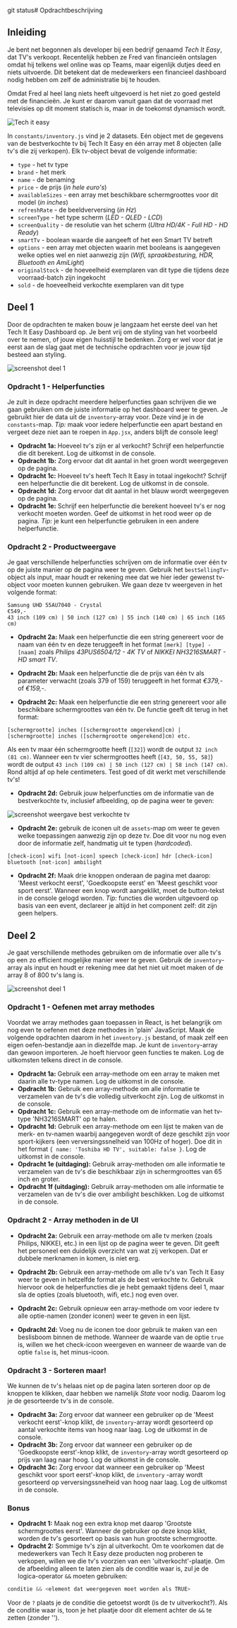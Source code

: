 git status# Opdrachtbeschrijving

## Inleiding

Je bent net begonnen als developer bij een bedrijf genaamd _Tech It Easy_, dat TV's verkoopt. Recentelijk hebben ze Fred
van financieën ontslagen omdat hij telkens wel online was op Teams, maar eigenlijk dutjes deed en niets uitvoerde. Dit
betekent dat de medewerkers een financieel dashboard nodig hebben om zelf de administratie bij te houden.

Omdat Fred al heel lang niets heeft uitgevoerd is het niet zo goed gesteld met de financieën. Je kunt er daarom vanuit
gaan dat de voorraad met televisies op dit moment statisch is, maar in de toekomst dynamisch wordt.

![Tech it easy](./src/assets/tech_it_easy.png)

In `constants/inventory.js` vind je 2 datasets. Eén object met de gegevens van de
bestverkochte tv bij Tech It Easy en één array met 8 objecten (alle tv's die zij verkopen). Elk tv-object bevat de
volgende informatie:

* `type` - het tv type
* `brand` - het merk
* `name` - de benaming
* `price` - de prijs (_in hele euro's_)
* `availableSizes` - een array met beschikbare schermgroottes voor dit model (_in inches_)
* `refreshRate` - de beeldverversing (_in Hz_)
* `screenType` - het type scherm (_LED - QLED - LCD_)
* `screenQuality` - de resolutie van het scherm (_Ultra HD/4K - Full HD - HD Ready_)
* `smartTv` - boolean waarde die aangeeft of het een Smart TV betreft
* `options` - een array met objecten waarin met booleans is aangegeven welke opties wel en niet aanwezig zijn (_Wifi,
  spraakbesturing, HDR, Bluetooth en AmiLight_)
* `originalStock` - de hoeveelheid exemplaren van dit type die tijdens deze voorraad-batch zijn ingekocht
* `sold` - de hoeveelheid verkochte exemplaren van dit type

## Deel 1

Door de opdrachten te maken bouw je langzaam het eerste deel van het Tech It Easy Dashboard op. Je bent vrij om de
styling van het voorbeeld over te nemen, of jouw eigen huisstijl te bedenken. Zorg er wel voor dat je eerst aan de slag
gaat met de technische opdrachten voor je jouw tijd besteed aan styling.

![screenshot deel 1](./src/assets/screenshots/tech-it-easy-dashboard-deel-1.png)

### Opdracht 1 - Helperfuncties

Je zult in deze opdracht meerdere helperfuncties gaan schrijven die we gaan gebruiken om de juiste informatie op
het dashboard weer te geven. Je gebruikt hier de data uit de `inventory`-array voor. Deze vind je in de `constants`-map.
_Tip:_ maak voor iedere helperfunctie een apart bestand en vergeet deze niet aan te roepen in `App.jsx`, anders blijft
de console leeg!

* **Opdracht 1a:** Hoeveel tv's zijn er al verkocht? Schrijf een helperfunctie die dit berekent. Log de uitkomst in de
  console.
* **Opdracht 1b:** Zorg ervoor dat dit aantal in het groen wordt weergegeven op de pagina.
* **Opdracht 1c:** Hoeveel tv's heeft Tech It Easy in totaal ingekocht? Schrijf een helperfunctie die dit berekent. Log
  de
  uitkomst in de console.
* **Opdracht 1d:** Zorg ervoor dat dit aantal in het blauw wordt weergegeven op de pagina.
* **Opdracht 1e:** Schrijf een helperfunctie die berekent hoeveel tv's er nog verkocht moeten worden. Geef de uitkomst
  in het rood weer op de pagina. _Tip:_ je kunt een helperfunctie gebruiken in een andere helperfunctie.

### Opdracht 2 - Productweergave

Je gaat verschillende helperfuncties schrijven om de informatie over één tv op de juiste manier op de pagina weer te
geven. Gebruik het `bestSellingTv`-object als input, maar houdt er rekening mee dat we hier ieder gewenst tv-object
voor moeten kunnen gebruiken. We gaan deze tv weergeven in het volgende format:

```shell
Samsung UHD 55AU7040 - Crystal
€549,-
43 inch (109 cm) | 50 inch (127 cm) | 55 inch (140 cm) | 65 inch (165 cm)
```

* **Opdracht 2a:** Maak een helperfunctie die een string genereert voor de naam van één tv en deze teruggeeft in het
  format `[merk] [type] - [naam]` zoals _Philips 43PUS6504/12 - 4K TV_ of _NIKKEI NH3216SMART - HD smart TV_.

* **Opdracht 2b:** Maak een helperfunctie die de prijs van één tv als parameter verwacht (zoals 379 of 159) teruggeeft
  in het format _€379,-_ of _€159,-_.

* **Opdracht 2c:** Maak een helperfunctie die een string genereert voor alle beschikbare schermgroottes van één tv. De
  functie geeft dit terug in het format:

```shell
[schermgrootte] inches ([schermgrootte omgerekend]cm) | [schermgrootte] inches ([schermgrootte omgerekend]cm) etc.
```

Als een tv maar één schermgrootte heeft (`[32]`) wordt de output `32 inch (81 cm)`. Wanneer een tv vier schermgroottes
heeft (`[43, 50, 55, 58]`) wordt de output `43 inch (109 cm) | 50 inch (127 cm) |
58 inch (147 cm)`. Rond altijd af op hele centimeters. Test goed of dit werkt met verschillende tv's!

* **Opdracht 2d:** Gebruik jouw helperfuncties om de informatie van de bestverkochte tv, inclusief afbeelding, op
  de pagina weer te geven:

![screenshot weergave best verkochte tv](./src/assets/screenshots/tech-it-easy-best-seller.png)

* **Opdracht 2e:** gebruik de iconen uit de `assets`-map om weer te geven welke toepassingen aanwezig zijn op deze tv.
  Doe dit voor nu nog even door de informatie zelf, handmatig
  uit te typen (_hardcoded_).

```shell
[check-icon] wifi [not-icon] speech [check-icon] hdr [check-icon] bluetooth [not-icon] ambilight
```

* **Opdracht 2f:** Maak drie knoppen onderaan de pagina met daarop: 'Meest verkocht eerst', 'Goedkoopste eerst' en
  'Meest geschikt voor sport eerst'. Wanneer een knop wordt aangeklikt, moet de button-tekst in de console gelogd
  worden. _Tip:_ functies die worden uitgevoerd op basis van een event, declareer je altijd in het component zelf: dit
  zijn geen helpers.

## Deel 2

Je gaat verschillende methodes gebruiken om de informatie over alle tv's op een zo efficient mogelijke manier weer te
geven.
Gebruik de `inventory`-array als input en houdt er rekening mee dat het niet uit moet maken of de array 8 of 800 tv's
lang is.

![screenshot deel 1](./src/assets/screenshots/tech-it-easy-dashboard-deel-2.png)

### Opdracht 1 - Oefenen met array methodes

Voordat we array methodes gaan toepassen in React, is het belangrijk om nog even te oefenen met deze methodes in 'plain'
JavaScript. Maak de volgende opdrachten daarom in het `inventory.js` bestand, of maak zelf een eigen oefen-bestandje aan
in diezelfde map. Je kunt de `inventory`-array dan gewoon importeren. Je hoeft hiervoor geen functies te maken.
Log de uitkomsten telkens direct in de console.

* **Opdracht 1a:** Gebruik een array-methode om een array te maken met daarin alle tv-type namen. Log de uitkomst in de
  console.
* **Opdracht 1b:** Gebruik een array-methode om alle informatie te verzamelen van de tv's die volledig uitverkocht
  zijn. Log de uitkomst in de console.
* **Opdracht 1c:** Gebruik een array-methode om de informatie van het tv-type 'NH3216SMART' op te halen.
* **Opdracht 1d:** Gebruik een array-methode om een lijst te maken van de merk- en tv-namen waarbij aangegeven wordt of
  deze geschikt zijn voor sport-kijkers (een verversingssnelheid van 100Hz of hoger). Doe dit in het
  format `{ name: 'Toshiba HD TV', suitable: false }`. Log de uitkomst in de console.
* **Opdracht 1e (uitdaging):** Gebruik array-methoden om alle informatie te verzamelen van de tv's die beschikbaar zijn
  in
  schermgroottes van 65 inch en groter.
* **Opdracht 1f (uitdaging):** Gebruik array-methoden om alle informatie te verzamelen van de tv's die over
  ambilight beschikken. Log de uitkomst in de console.

### Opdracht 2 - Array methoden in de UI

* **Opdracht 2a:** Gebruik een array-methode om alle tv merken (zoals Philips, NIKKEI, etc.) in een lijst op de pagina
  weer te geven. Dit geeft het personeel een duidelijk overzicht van wat zij verkopen. Dat er dubbele merknamen in
  komen, is niet erg.

* **Opdracht 2b:** Gebruik een array-methode om alle tv's van Tech It Easy weer te geven in hetzelfde format als de best
  verkochte tv. Gebruik hiervoor
  ook de helperfuncties die je hebt gemaakt tijdens deel 1, maar sla de opties (zoals bluetooth, wifi, etc.) nog even
  over.

* **Opdracht 2c:** Gebruik opnieuw een array-methode om voor iedere tv alle optie-namen (zonder iconen) weer te geven in
  een lijst.

* **Opdracht 2d:** Voeg nu de iconen toe door gebruik te maken van een beslisboom binnen de methode. Wanneer de waarde
  van de optie `true` is, willen we het check-icoon weergeven en wanneer de waarde van de optie `false` is, het
  minus-icoon.

### Opdracht 3 - Sorteren maar!

We kunnen de tv's helaas niet op de pagina laten sorteren door op de knoppen te klikken, daar
hebben we namelijk _State_ voor nodig. Daarom log je de gesorteerde tv's in de console.

* **Opdracht 3a:** Zorg ervoor dat wanneer een gebruiker op de 'Meest verkocht eerst'-knop klikt, de `inventory`-array
  wordt
  gesorteerd op aantal verkochte items van hoog naar laag. Log de uitkomst in de console.
* **Opdracht 3b:** Zorg ervoor dat wanneer een gebruiker op de 'Goedkoopste eerst'-knop klikt, de `inventory`-array
  wordt gesorteerd
  op prijs van laag naar hoog. Log de uitkomst in de console.
* **Opdracht 3c:** Zorg ervoor dat wanneer een gebruiker op 'Meest geschikt voor sport eerst'-knop klikt, de `inventory`
  -array wordt
  gesorteerd op verversingssnelheid van hoog naar laag. Log de uitkomst in de console.

### Bonus

* **Opdracht 1:** Maak nog een extra knop met daarop 'Grootste schermgroottes eerst'. Wanneer de gebruiker op deze knop
  klikt, worden de tv's gesorteert op basis van hun grootste schermgrootte.
* **Opdracht 2:** Sommige tv's zijn al uitverkocht. Om te voorkomen dat de medewerkers van Tech It Easy deze producten
  nog proberen te verkopen, willen we die tv's voorzien van een 'uitverkocht'-plaatje. Om de afbeelding alleen te laten
  zien als de conditie waar is, zul je de logica-operator `&&` moeten gebruiken:

```javascript
conditie && <element dat weergegeven moet worden als TRUE>
```

Voor de `?` plaats je de conditie die getoetst wordt (is de tv uitverkocht?). Als de conditie waar is, toon je het
plaatje door dit element achter de `&&` te zetten (zonder '').